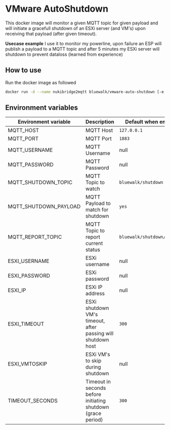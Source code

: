 # VMware AutoShutdown
This docker image will monitor a given MQTT topic for given payload and will initiate a gracefull shutdown of an ESXi server (and VM's) upon receiving that payload (after given timeout).

__Usecase example__
I use it to monitor my powerline, upon failure an ESP will publish a payload to a MQTT topic and after 5 minutes my ESXi server will shutdown to prevent dataloss (learned from experience)

## How to use
Run the docker image as followed
```bash
docker run -d --name nukibridge2mqtt bluewalk/vmware-auto-shutdown [-e ...]
```

## Environment variables
Environment variable | Description | Default when empty |
|-|-|-|
|MQTT_HOST|MQTT Host|`127.0.0.1`|
|MQTT_PORT|MQTT Port|`1883`|
|MQTT_USERNAME|MQTT Username|null|
|MQTT_PASSWORD|MQTT Password|null|
|MQTT_SHUTDOWN_TOPIC|MQTT Topic to watch|`bluewalk/shutdown`|
|MQTT_SHUTDOWN_PAYLOAD|MQTT Payload to match for shutdown|`yes`|
|MQTT_REPORT_TOPIC|MQTT Topic to report current status|`bluewalk/shutdown/report`|
|ESXI_USERNAME|ESXi username|null|
|ESXI_PASSWORD|ESXi password|null|
|ESXI_IP|ESXi IP address|null|
|ESXI_TIMEOUT|ESXi shutdown VM's timeout, after passing will shutdown host|`300`|
|ESXI_VMTOSKIP|ESXi VM's to skip during shutdown|null|
|TIMEOUT_SECONDS|Timeout in seconds before initiating shutdown (grace period)|`300`|